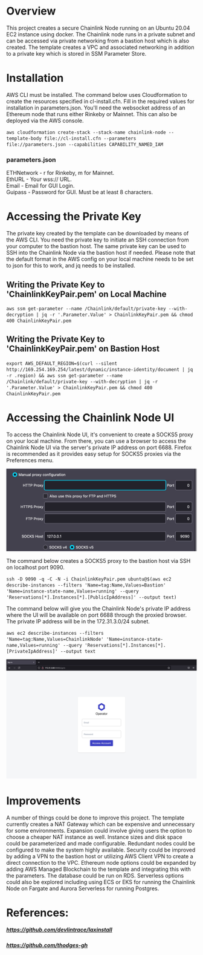# Overview

This project creates a secure Chainlink Node running on an Ubuntu 20.04 EC2 instance using docker. The Chainlink node runs in a private subnet and can be accessed via private networking from a bastion host which is also created. The template creates a VPC and associated networking in addition to a private key which is stored in SSM Parameter Store.

# Installation

AWS CLI must be installed. The command below uses Cloudformation to create the resources specified in cl-install.cfn. Fill in the required values for installation in parameters.json. You'll need the websocket address of an Ethereum node that runs either Rinkeby or Mainnet. This can also be deployed via the AWS console.
```
aws cloudformation create-stack --stack-name chainlink-node --template-body file://cl-install.cfn --parameters file://parameters.json --capabilities CAPABILITY_NAMED_IAM
```

### parameters.json

ETHNetwork - r for Rinkeby, m for Mainnet.   
EthURL - Your wss:// URL.   
Email - Email for GUI Login.   
Guipass - Password for GUI. Must be at least 8 characters.   


# Accessing the Private Key

The private key created by the template can be downloaded by means of the AWS CLI. You need the private key to initiate an SSH connection from your computer to the bastion host. The same private key can be used to SSH into the Chainlink Node via the bastion host if needed. Please note that the default format in the AWS config on your local machine needs to be set to json for this to work, and jq needs to be installed. 

## Writing the Private Key to 'ChainlinkKeyPair.pem' on Local Machine

```
aws ssm get-parameter --name /Chainlink/default/private-key --with-decryption | jq -r '.Parameter.Value' > ChainlinkKeyPair.pem && chmod 400 ChainlinkKeyPair.pem
```
## Writing the Private Key to 'ChainlinkKeyPair.pem' on Bastion Host
```
export AWS_DEFAULT_REGION=$(curl --silent http://169.254.169.254/latest/dynamic/instance-identity/document | jq -r .region) && aws ssm get-parameter --name /Chainlink/default/private-key --with-decryption | jq -r '.Parameter.Value' > ChainlinkKeyPair.pem && chmod 400 ChainlinkKeyPair.pem
```
# Accessing the Chainlink Node UI

To access the Chainlink Node UI, it's convenient to create a SOCKS5 proxy on your local machine. From there, you can use a browser to access the Chainlink Node UI via the server's private IP address on port 6688. Firefox is recommended as it provides easy setup for SOCKS5 proxies via the Preferences menu. 

![image info](./images/firefox.jpg)

The command below creates a SOCKS5 proxy to the bastion host via SSH on localhost port 9090. 

```
ssh -D 9090 -q -C -N -i ChainlinkKeyPair.pem ubuntu@$(aws ec2 describe-instances --filters 'Name=tag:Name,Values=Bastion' 'Name=instance-state-name,Values=running' --query 'Reservations[*].Instances[*].[PublicIpAddress]' --output text)
```
The command below will give you the Chainlink Node's private IP address where the UI will be available on port 6688 through the proxied browser. The private IP address will be in the 172.31.3.0/24 subnet.
```
aws ec2 describe-instances --filters 'Name=tag:Name,Values=ChainlinkNode' 'Name=instance-state-name,Values=running' --query 'Reservations[*].Instances[*].[PrivateIpAddress]' --output text
``` 
![image info](./images/login_page.jpg)


# Improvements

A number of things could be done to improve this project. The template currently creates a NAT Gateway which can be expensive and unnecessary for some environments. Expansion could involve giving users the option to choose a cheaper NAT instance as well. Instance sizes and disk space could be parameterized and made configurable. Redundant nodes could be configured to make the system highly available. Security could be improved by adding a VPN to the bastion host or utilizing AWS Client VPN to create a direct connection to the VPC. Ethereum node options could be expanded by adding AWS Managed Blockchain to the template and integrating this with the parameters. The database could be run on RDS. Serverless options could also be explored including using ECS or EKS for running the Chainlink Node on Fargate and Aurora Serverless for running Postgres. 

# References:  
  
##### https://github.com/devlintrace/laxinstall
##### https://github.com/thodges-gh  
